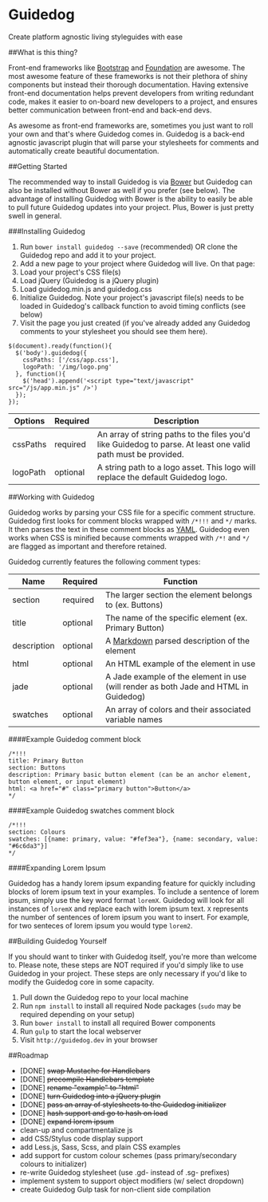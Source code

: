 Guidedog
==========

Create platform agnostic living styleguides with ease

##What is this thing?

Front-end frameworks like [Bootstrap](http://getbootstrap.com/) and [Foundation](http://foundation.zurb.com/) are awesome. The most awesome feature of these frameworks is not their plethora of shiny components but instead their thorough documentation. Having extensive front-end documentation helps prevent developers from writing redundant code, makes it easier to on-board new developers to a project, and ensures better communication between front-end and back-end devs.

As awesome as front-end frameworks are, sometimes you just want to roll your own and that's where Guidedog comes in. Guidedog is a back-end agnostic javascript plugin that will parse your stylesheets for comments and automatically create beautiful documentation.

##Getting Started

The recommended way to install Guidedog is via [Bower](http://bower.io/) but Guidedog can also be installed without Bower as well if you prefer (see below). The advantage of installing Guidedog with Bower is the ability to easily be able to pull future Guidedog updates into your project. Plus, Bower is just pretty swell in general.

###Installing Guidedog

1. Run `bower install guidedog --save` (recommended) OR clone the Guidedog repo and add it to your project.
1. Add a new page to your project where Guidedog will live. On that page:
1. Load your project's CSS file(s)
1. Load jQuery (Guidedog is a jQuery plugin)
1. Load guidedog.min.js and guidedog.css
1. Initialize Guidedog. Note your project's javascript file(s) needs to be loaded in Guidedog's callback function to avoid timing conflicts (see below)
1. Visit the page you just created (if you've already added any Guidedog comments to your stylesheet you should see them here). 

```
$(document).ready(function(){
  $('body').guidedog({
    cssPaths: ['/css/app.css'],
    logoPath: '/img/logo.png'
  }, function(){
    $('head').append('<script type="text/javascript" src="/js/app.min.js" />')
  });
});
```

| Options  | Required | Description                                                                                                   |
| -------- | -------- | ------------------------------------------------------------------------------------------------------------- |
| cssPaths | required | An array of string paths to the files you'd like Guidedog to parse. At least one valid path must be provided. |
| logoPath | optional | A string path to a logo asset. This logo will replace the default Guidedog logo.                              |

##Working with Guidedog

Guidedog works by parsing your CSS file for a specific comment structure. Guidedog first looks for comment blocks wrapped with `/*!!!` and `*/` marks. It then parses the text in these comment blocks as [YAML](http://www.yaml.org/). Guidedog even works when CSS is minified because comments wrapped with `/*!` and `*/` are flagged as important and therefore retained.

Guidedog currently features the following comment types:

| Name        | Required | Function                                                                                     |
| ----------- | -------- | -------------------------------------------------------------------------------------------- |
| section     | required | The larger section the element belongs to (ex. Buttons)                                      |
| title       | optional | The name of the specific element (ex. Primary Button)                                        |
| description | optional | A [Markdown](http://daringfireball.net/projects/markdown/) parsed description of the element |
| html        | optional | An HTML example of the element in use                                                        |
| jade        | optional | A Jade example of the element in use (will render as both Jade and HTML in Guidedog)         |
| swatches    | optional | An array of colors and their associated variable names                                       |

####Example Guidedog comment block
```
/*!!!
title: Primary Button
section: Buttons
description: Primary basic button element (can be an anchor element, button element, or input element)
html: <a href="#" class="primary button">Button</a>
*/
```

####Example Guidedog swatches comment block
```
/*!!!
section: Colours
swatches: [{name: primary, value: "#fef3ea"}, {name: secondary, value: "#6c6da3"}]
*/
```

####Expanding Lorem Ipsum

Guidedog has a handy lorem ipsum expanding feature for quickly including blocks of lorem ipsum text in your examples. To include a sentence of lorem ipsum, simply use the key word format `loremX`. Guidedog will look for all instances of `loremX` and replace each with lorem ipsum text. `X` represents the number of sentences of lorem ipsum you want to insert. For example, for two senteces of lorem ipsum you would type `lorem2`.

##Building Guidedog Yourself

If you should want to tinker with Guidedog itself, you're more than welcome to. Please note, these steps are NOT required if you'd simply like to use Guidedog in your project. These steps are only necessary if you'd like to modify the Guidedog core in some capacity.

1. Pull down the Guidedog repo to your local machine
1. Run `npm install` to install all required Node packages (`sudo` may be required depending on your setup)
1. Run `bower install` to install all required Bower components
1. Run `gulp` to start the local webserver
1. Visit `http://guidedog.dev` in your browser

##Roadmap

- [DONE] ~~swap Mustache for Handlebars~~
- [DONE] ~~precompile Handlebars template~~
- [DONE] ~~rename "example" to "html"~~
- [DONE] ~~turn Guidedog into a jQuery plugin~~
- [DONE] ~~pass an array of stylesheets to the Guidedog initializer~~
- [DONE] ~~hash support and go to hash on load~~ 
- [DONE] ~~expand lorem ipsum~~
- clean-up and compartmentalize js
- add CSS/Stylus code display support
- add Less.js, Sass, Scss, and plain CSS examples
- add support for custom colour schemes (pass primary/secondary colours to initializer)
- re-write Guidedog stylesheet (use .gd- instead of .sg- prefixes)
- implement system to support object modifiers (w/ select dropdown)
- create Guidedog Gulp task for non-client side compilation
